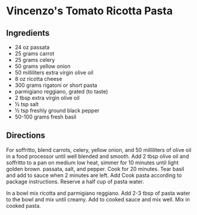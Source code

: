 # Vincenzo's Tomato Ricotta Pasta

## Ingredients

- 24 oz passata
- 25 grams carrot
- 25 grams celery
- 50 grams yellow onion
- 50 milliliters extra virgin olive oil
- 8 oz ricotta cheese
- 300 grams rigatoni or short pasta
- parmigiano reggiano, grated (to taste)
- 2 tbsp extra virgin olive oil
- ½ tsp salt
- ½ tsp freshly ground black pepper
- 50-100 grams fresh basil

## Directions

For soffritto, blend carrots, celery, yellow onion, and 50 milliliters of
olive oil in a food processor until well blended and smooth. Add 2 tbsp olive
oil and soffritto to a pan on medium low heat, simmer for 10 minutes until
light golden brown. passata, salt, and pepper. Cook for 20 minutes. Tear basil
and add to sauce when 2 minutes are left. Add Cook pasta according to package
instructions. Reserve a half cup of pasta water.

In a bowl mix ricotta and parmigiano reggiano. Add 2-3 tbsp of pasta water to
the bowl and mix until creamy. Add to cooked sauce and mix well. Mix in cooked
pasta.
